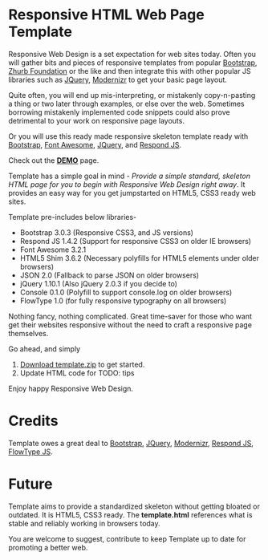 # Responsive HTML Web Page Template

Responsive Web Design is a set expectation for web sites today. Often you will gather bits and pieces of responsive templates from popular [Bootstrap](http://getbootstrap.com/), [Zhurb Foundation](http://foundation.zurb.com/) or the like and then integrate this with other popular JS libraries such as [JQuery](http://jquery.com/), [Modernizr](http://modernizr.com/) to get your basic page layout.

Quite often, you will end up mis-interpreting, or mistakenly copy-n-pasting a thing or two later through examples, or else over the web. Sometimes borrowing mistakenly implemented code snippets could also prove detrimental to your work on responsive page layouts.

Or you will use this ready made responsive skeleton template ready with [Bootstrap](http://getbootstrap.com/), [Font Awesome](http://fortawesome.github.io/Font-Awesome/), [JQuery](http://jquery.com/), and [Respond JS](https://github.com/scottjehl/Respond).

Check out the [**DEMO**](http://visitsb.github.io/template/) page.

Template has a simple goal in mind - *Provide a simple standard, skeleton HTML page for you to begin with Responsive Web Design right away*. It provides an easy way for you get jumpstarted on HTML5, CSS3 ready web sites.

Template pre-includes below libraries-

* Bootstrap 3.0.3 (Responsive CSS3, and JS versions)
* Respond JS 1.4.2 (Support for responsive CSS3 on older IE browsers)
* Font Awesome 3.2.1
* HTML5 Shim 3.6.2 (Necessary polyfills for HTML5 elements under older browsers)
* JSON 2.0 (Fallback to parse JSON on older browsers)
* jQuery 1.10.1 (Also jQuery 2.0.3 if you decide to)
* Console 0.1.0 (Polyfill to support console.log on older browsers)
* FlowType 1.0 (for fully responsive typography on all browsers)

Nothing fancy, nothing complicated. Great time-saver for those who want get their websites responsive without the need to craft a responsive page themselves.

Go ahead, and simply 

1. [Download template.zip](build/template.zip?raw=true) to get started. 
2. Update HTML code for TODO: tips

Enjoy happy Responsive Web Design.

# Credits

Template owes a great deal to [Bootstrap](http://getbootstrap.com/), [JQuery](http://jquery.com/), [Modernizr](http://modernizr.com/), [Respond JS](https://github.com/scottjehl/Respond), [FlowType JS](http://simplefocus.com/flowtype/).

# Future

Template aims to provide a standardized skeleton without getting bloated or outdated. It is HTML5, CSS3 ready. The **template.html** references what is stable and reliably working in browsers today. 

You are welcome to suggest, contribute to keep Template up to date for promoting a better web.
